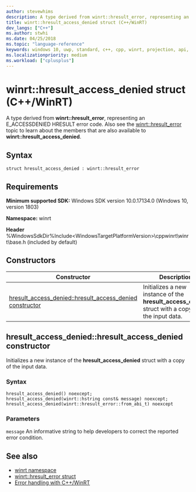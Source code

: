 ```yaml
---
author: stevewhims
description: A type derived from winrt::hresult_error, representing an E_ACCESSDENIED HRESULT error code.
title: winrt::hresult_access_denied struct (C++/WinRT)
dev_langs: ["C++"]
ms.author: stwhi
ms.date: 04/25/2018
ms.topic: "language-reference"
keywords: windows 10, uwp, standard, c++, cpp, winrt, projection, api, reference, hresult, error, code, E_ACCESSDENIED
ms.localizationpriority: medium
ms.workload: ["cplusplus"]
---
```


# winrt::hresult_access_denied struct (C++/WinRT)
A type derived from **winrt::hresult_error**, representing an E_ACCESSDENIED HRESULT error code. Also see the [winrt::hresult_error](hresult-error.md) topic to learn about the members that are also available to **winrt::hresult_access_denied**.

## Syntax
```cppwinrt
struct hresult_access_denied : winrt::hresult_error
```

## Requirements
**Minimum supported SDK:** Windows SDK version 10.0.17134.0 (Windows 10, version 1803)

**Namespace:** winrt

**Header** %WindowsSdkDir%Include\<WindowsTargetPlatformVersion>\cppwinrt\winrt\base.h (included by default)

## Constructors
|Constructor|Description|
|------------|-----------------|
|[hresult_access_denied::hresult_access_denied constructor](#hresult_access_deniedhresult_access_denied-constructor)|Initializes a new instance of the **hresult_access_denied** struct with a copy of the input data.|

## hresult_access_denied::hresult_access_denied constructor
Initializes a new instance of the **hresult_access_denied** struct with a copy of the input data.

### Syntax
```cppwinrt
hresult_access_denied() noexcept;
hresult_access_denied(winrt::hstring const& message) noexcept;
hresult_access_denied(winrt::hresult_error::from_abi_t) noexcept
```

### Parameters
`message`
An informative string to help developers to correct the reported error condition.

## See also 
* [winrt namespace](../winrt.md)
* [winrt::hresult_error struct](hresult-error.md)
* [Error handling with C++/WinRT](/windows/uwp/cpp-and-winrt-apis/error-handling)
